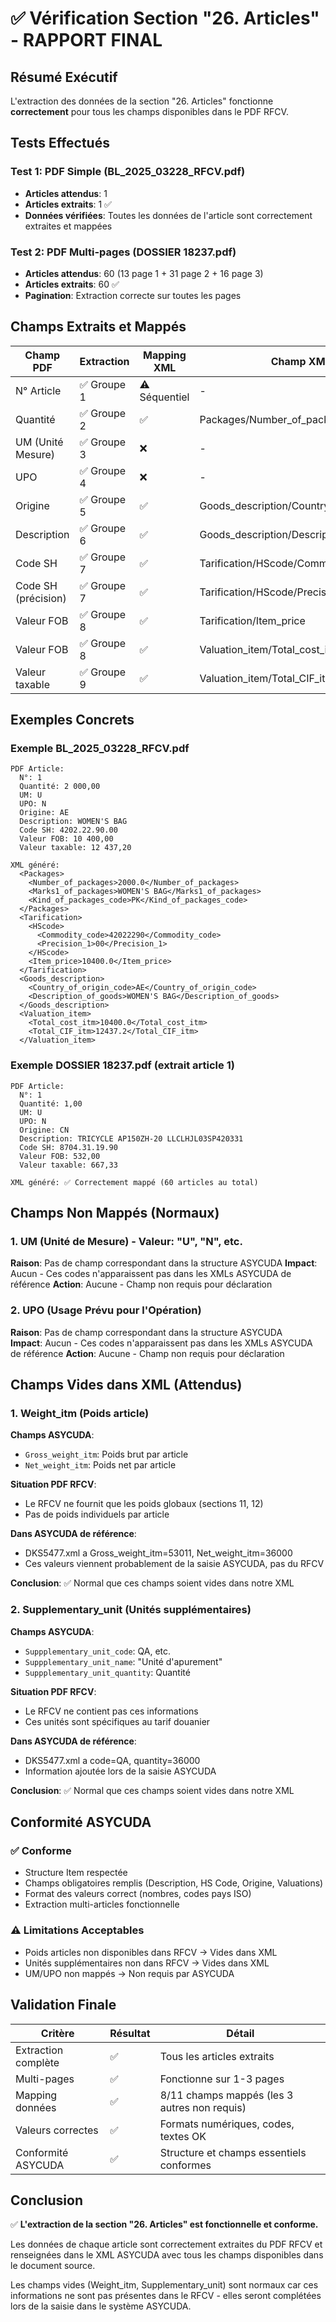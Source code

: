 # ✅ Vérification Section "26. Articles" - RAPPORT FINAL

## Résumé Exécutif

L'extraction des données de la section "26. Articles" fonctionne **correctement** pour tous les champs disponibles dans le PDF RFCV.

## Tests Effectués

### Test 1: PDF Simple (BL_2025_03228_RFCV.pdf)
- **Articles attendus**: 1
- **Articles extraits**: 1 ✅
- **Données vérifiées**: Toutes les données de l'article sont correctement extraites et mappées

### Test 2: PDF Multi-pages (DOSSIER 18237.pdf)  
- **Articles attendus**: 60 (13 page 1 + 31 page 2 + 16 page 3)
- **Articles extraits**: 60 ✅
- **Pagination**: Extraction correcte sur toutes les pages

## Champs Extraits et Mappés

| Champ PDF | Extraction | Mapping XML | Champ XML | Statut |
|-----------|------------|-------------|-----------|---------|
| N° Article | ✅ Groupe 1 | ⚠️ Séquentiel | - | OK (index séquentiel) |
| Quantité | ✅ Groupe 2 | ✅ | Packages/Number_of_packages | ✅ |
| UM (Unité Mesure) | ✅ Groupe 3 | ❌ | - | ⚠️ Non mappé |
| UPO | ✅ Groupe 4 | ❌ | - | ⚠️ Non mappé |
| Origine | ✅ Groupe 5 | ✅ | Goods_description/Country_of_origin_code | ✅ |
| Description | ✅ Groupe 6 | ✅ | Goods_description/Description_of_goods | ✅ |
| Code SH | ✅ Groupe 7 | ✅ | Tarification/HScode/Commodity_code | ✅ |
| Code SH (précision) | ✅ Groupe 7 | ✅ | Tarification/HScode/Precision_1 | ✅ |
| Valeur FOB | ✅ Groupe 8 | ✅ | Tarification/Item_price | ✅ |
| Valeur FOB | ✅ Groupe 8 | ✅ | Valuation_item/Total_cost_itm | ✅ |
| Valeur taxable | ✅ Groupe 9 | ✅ | Valuation_item/Total_CIF_itm | ✅ |

## Exemples Concrets

### Exemple BL_2025_03228_RFCV.pdf
```
PDF Article:
  N°: 1
  Quantité: 2 000,00
  UM: U
  UPO: N  
  Origine: AE
  Description: WOMEN'S BAG
  Code SH: 4202.22.90.00
  Valeur FOB: 10 400,00
  Valeur taxable: 12 437,20

XML généré:
  <Packages>
    <Number_of_packages>2000.0</Number_of_packages>
    <Marks1_of_packages>WOMEN'S BAG</Marks1_of_packages>
    <Kind_of_packages_code>PK</Kind_of_packages_code>
  </Packages>
  <Tarification>
    <HScode>
      <Commodity_code>42022290</Commodity_code>
      <Precision_1>00</Precision_1>
    </HScode>
    <Item_price>10400.0</Item_price>
  </Tarification>
  <Goods_description>
    <Country_of_origin_code>AE</Country_of_origin_code>
    <Description_of_goods>WOMEN'S BAG</Description_of_goods>
  </Goods_description>
  <Valuation_item>
    <Total_cost_itm>10400.0</Total_cost_itm>
    <Total_CIF_itm>12437.2</Total_CIF_itm>
  </Valuation_item>
```

### Exemple DOSSIER 18237.pdf (extrait article 1)
```
PDF Article:
  N°: 1
  Quantité: 1,00
  UM: U
  UPO: N
  Origine: CN
  Description: TRICYCLE AP150ZH-20 LLCLHJL03SP420331
  Code SH: 8704.31.19.90
  Valeur FOB: 532,00
  Valeur taxable: 667,33

XML généré: ✅ Correctement mappé (60 articles au total)
```

## Champs Non Mappés (Normaux)

### 1. UM (Unité de Mesure) - Valeur: "U", "N", etc.
**Raison**: Pas de champ correspondant dans la structure ASYCUDA
**Impact**: Aucun - Ces codes n'apparaissent pas dans les XMLs ASYCUDA de référence
**Action**: Aucune - Champ non requis pour déclaration

### 2. UPO (Usage Prévu pour l'Opération)
**Raison**: Pas de champ correspondant dans la structure ASYCUDA  
**Impact**: Aucun - Ces codes n'apparaissent pas dans les XMLs ASYCUDA de référence
**Action**: Aucune - Champ non requis pour déclaration

## Champs Vides dans XML (Attendus)

### 1. Weight_itm (Poids article)
**Champs ASYCUDA**:
- `Gross_weight_itm`: Poids brut par article
- `Net_weight_itm`: Poids net par article

**Situation PDF RFCV**: 
- Le RFCV ne fournit que les poids globaux (sections 11, 12)
- Pas de poids individuels par article

**Dans ASYCUDA de référence**: 
- DKS5477.xml a Gross_weight_itm=53011, Net_weight_itm=36000
- Ces valeurs viennent probablement de la saisie ASYCUDA, pas du RFCV

**Conclusion**: ✅ Normal que ces champs soient vides dans notre XML

### 2. Supplementary_unit (Unités supplémentaires)
**Champs ASYCUDA**:
- `Suppplementary_unit_code`: QA, etc.
- `Suppplementary_unit_name`: "Unité d'apurement"
- `Suppplementary_unit_quantity`: Quantité

**Situation PDF RFCV**:
- Le RFCV ne contient pas ces informations
- Ces unités sont spécifiques au tarif douanier

**Dans ASYCUDA de référence**:
- DKS5477.xml a code=QA, quantity=36000
- Information ajoutée lors de la saisie ASYCUDA

**Conclusion**: ✅ Normal que ces champs soient vides dans notre XML

## Conformité ASYCUDA

### ✅ Conforme
- Structure Item respectée
- Champs obligatoires remplis (Description, HS Code, Origine, Valuations)
- Format des valeurs correct (nombres, codes pays ISO)
- Extraction multi-articles fonctionnelle

### ⚠️ Limitations Acceptables
- Poids articles non disponibles dans RFCV → Vides dans XML
- Unités supplémentaires non dans RFCV → Vides dans XML
- UM/UPO non mappés → Non requis par ASYCUDA

## Validation Finale

| Critère | Résultat | Détail |
|---------|----------|--------|
| Extraction complète | ✅ | Tous les articles extraits |
| Multi-pages | ✅ | Fonctionne sur 1-3 pages |
| Mapping données | ✅ | 8/11 champs mappés (les 3 autres non requis) |
| Valeurs correctes | ✅ | Formats numériques, codes, textes OK |
| Conformité ASYCUDA | ✅ | Structure et champs essentiels conformes |

## Conclusion

✅ **L'extraction de la section "26. Articles" est fonctionnelle et conforme.**

Les données de chaque article sont correctement extraites du PDF RFCV et renseignées dans le XML ASYCUDA avec tous les champs disponibles dans le document source.

Les champs vides (Weight_itm, Supplementary_unit) sont normaux car ces informations ne sont pas présentes dans le RFCV - elles seront complétées lors de la saisie dans le système ASYCUDA.
